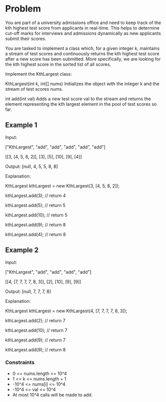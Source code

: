 # Problem

You are part of a university admissions office and need to keep track of the kth highest test score from applicants in real-time. This helps to determine cut-off marks for interviews and admissions dynamically as new applicants submit their scores.

You are tasked to implement a class which, for a given integer k, maintains a stream of test scores and continuously returns the kth highest test score after a new score has been submitted. More specifically, we are looking for the kth highest score in the sorted list of all scores.

Implement the KthLargest class:

KthLargest(int k, int[] nums) Initializes the object with the integer k and the stream of test scores nums.

int add(int val) Adds a new test score val to the stream and returns the element representing the kth largest element in the pool of test scores so far.

## Example 1

Input:

["KthLargest", "add", "add", "add", "add", "add"]

[[3, [4, 5, 8, 2]], [3], [5], [10], [9], [4]]

Output: [null, 4, 5, 5, 8, 8]

Explanation:

KthLargest kthLargest = new KthLargest(3, [4, 5, 8, 2]);

kthLargest.add(3); // return 4

kthLargest.add(5); // return 5

kthLargest.add(10); // return 5

kthLargest.add(9); // return 8

kthLargest.add(4); // return 8

## Example 2

Input:

["KthLargest", "add", "add", "add", "add"]

[[4, [7, 7, 7, 7, 8, 3]], [2], [10], [9], [9]]

Output: [null, 7, 7, 7, 8]

Explanation:

KthLargest kthLargest = new KthLargest(4, [7, 7, 7, 7, 8, 3]);

kthLargest.add(2); // return 7

kthLargest.add(10); // return 7

kthLargest.add(9); // return 7

kthLargest.add(9); // return 8
 
### Constraints

- 0 <= nums.length <= 10^4
- 1 <= k <= nums.length + 1
- -10^4 <= nums[i] <= 10^4
- -10^4 <= val <= 10^4
- At most 10^4 calls will be made to add.
